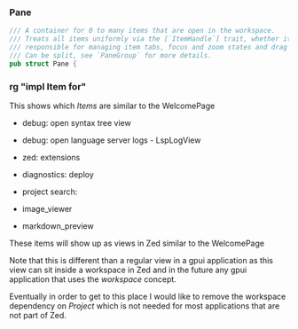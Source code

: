 
### Pane

```rust
/// A container for 0 to many items that are open in the workspace.
/// Treats all items uniformly via the [`ItemHandle`] trait, whether it's an editor, search results multibuffer, terminal or something else,
/// responsible for managing item tabs, focus and zoom states and drag and drop features.
/// Can be split, see `PaneGroup` for more details.
pub struct Pane {
```

### rg "impl Item for"

This shows which *Items* are similar to the WelcomePage

- debug: open syntax tree view   
- debug: open language server logs - LspLogView
- zed: extensions   
- diagnostics: deploy   
- project search:   

- image_viewer  
- markdown_preview

These items will show up as views in Zed similar to the WelcomePage

Note that this is different than a regular view in a gpui application
as this view can sit inside a workspace in Zed and in the future
any gpui application that uses the *workspace* concept.

Eventually in order to get to this place I would like to remove the workspace
dependency on *Project* which is not needed for most applications that are
not part of Zed.

